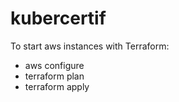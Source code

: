 # kubercertif
To start aws instances with Terraform:
- aws configure
- terraform plan
- terraform apply
